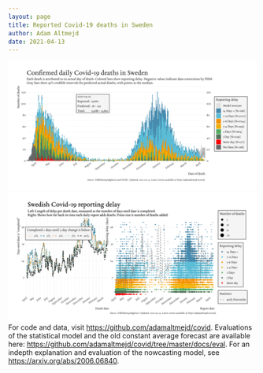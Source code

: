 ```yaml
---
layout: page
title: Reported Covid-19 deaths in Sweden
author: Adam Altmejd
date: 2021-04-13
---
```


![Graph of Swedish Covid-19 deaths with reporting delay.](deaths_lag_sweden_2021-04-13.png "Swedish Covid-19 deaths.")
![Graph of Swedish Covid-19 reporting delay in daily deaths.](lag_trend_sweden_2021-04-13.png "Trend in Swedish Covid-19 mortality reporting delay.")
For code and data, visit <https://github.com/adamaltmejd/covid>.
Evaluations of the statistical model and the old constant average forecast are available here: <https://github.com/adamaltmejd/covid/tree/master/docs/eval>.
For an indepth explanation and evaluation of the nowcasting model, see <https://arxiv.org/abs/2006.06840>.
